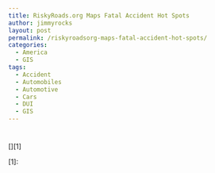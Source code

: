 ```yaml
---
title: RiskyRoads.org Maps Fatal Accident Hot Spots
author: jimmyrocks
layout: post
permalink: /riskyroadsorg-maps-fatal-accident-hot-spots/
categories:
  - America
  - GIS
tags:
  - Accident
  - Automobiles
  - Automotive
  - Cars
  - DUI
  - GIS
---
```

# 

[][1]

 [1]: 